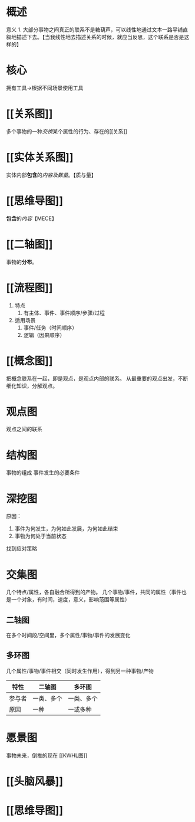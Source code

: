 # 概述
意义
	1. 大部分事物之间真正的联系不是糖葫芦，可以线性地通过文本一路平铺直叙地描述下去。【当我线性地去描述关系的时候，就应当反思，这个联系是否是这样的】
# 核心
拥有工具→根据不同场景使用工具
# [[关系图]] 
多个事物的一种*交换*某个属性的行为、存在的[[关系]] 
# [[实体关系图]] 
实体内部**包含**的*内容及数量*。【质与量】
# [[思维导图]] 
**包含**的*内容*【MECE】
# [[二轴图]] 
事物的**分布**。
# [[流程图]] 
1. 特点
	1. 有主体、事件、事件顺序/步骤/过程
2. 适用场景
	1. 事件/任务（时间顺序）
	2. 逻辑（因果顺序）
# [[概念图]]
把概念联系在一起，即是观点，是观点内部的联系。
从最重要的观点出发，不断细化知识，分解观点。
# 观点图
观点之间的联系
# 结构图
事物的组成
事件发生的必要条件
# 深挖图
原因：
1. 事件为何发生，为何如此发展，为何如此结束
2. 事物为何处于当前状态

找到应对策略
# 交集图
几个特点/属性，各自融合所得到的产物。
几个事物/事件，共同的属性（事件也是一个对象，有时间，速度，意义，影响范围等属性）
## 二轴图
在多个时间段/空间里，多个属性/事物/事件的发展变化
## 多环图
几个属性/事物/事件相交（同时发生作用），得到另一种事物/产物

| 特性 | 二轴图 | 多环图 |
| --- | --- | --- |
| 参与者 | 一类、多个 | 一类、多个 |
| 原因 | 一种 | 一或多种 |
# 愿景图
事物未来，倒推的现在
[[KWHL图]]
# [[头脑风暴]]

# [[思维导图]]
